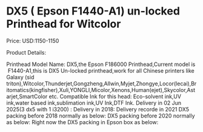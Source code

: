 # DX5 ( Epson F1440-A1) un-locked Printhead for Witcolor

Price: USD:1150-1150

Product Details:

Printhead Model Name: DX5,the Epson F186000 Printhead,Current model is  F1440-A1,this is DX5 Un-locked printhead,work for all Chinese printers like Galaxy (sid triton),Witcolor,Thunderjet,Gongzheng,Allwin,Myjet,Zhongye,Locor(lecai),Britomatics(kingfisher),Xuli,YONGLI,Micolor,Xenons,Human(ejet),Skycolor,Astarjet,SmartColor etc.
Compatible Ink for this head: Eco-solvent ink,UV ink,water based ink,sublimation ink,UV Ink,DTF Ink.
Delivery in 02 Jun 2025(3 dx5 with 1 i3200)
:
Delivery in 2018:
Delivery recorde in 2021
DX5 packing before 2018 normally as below:
DX5 packing before 2020 normally as below:
Right now the DX5 packing in Epson box as below: